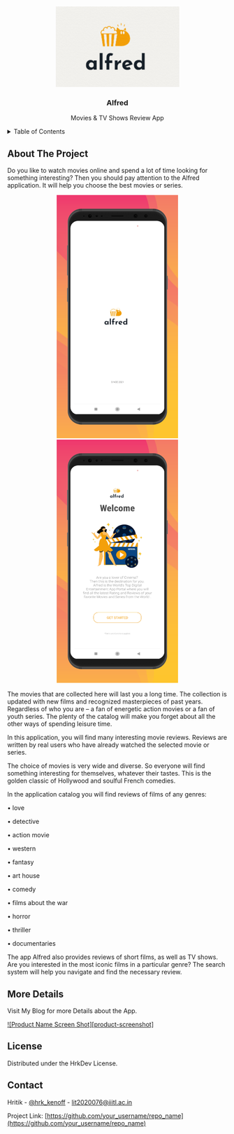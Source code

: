 
<div align="center">
  <a href="https://github.com/othneildrew/Best-README-Template">
    <img src="app/src/main/res/drawable/logoalfred.png" alt="Logo" width="283" height="184">
  </a>

  <h3 align="center">Alfred</h3>

  <p align="center">
    Movies & TV Shows Review App
    <br />

  </p>
</div>

<details>
  <summary>Table of Contents</summary>
  <ol>
    <li>
      <a href="#about-the-project">About The Project</a>
    </li>
    <li><a href="#contributing">More Details</a></li>
    <li><a href="#license">License</a></li>
    <li><a href="#contact">Contact</a></li>
    <li><a href="#acknowledgments">Acknowledgments</a></li>
  </ol>
</details>

<!-- ABOUT THE PROJECT -->
## About The Project



Do you like to watch movies online and spend a lot of time looking for something interesting? Then you should pay attention to the Alfred application. It will help you choose the best movies or series.

<p align="center">
 <img src="screen_1.png" alt="Logo" width="278" height="556">     <img src="screen_2.png" alt="Logo" width="278" height="556">
</p>

The movies that are collected here will last you a long time. The collection is updated with new films and recognized masterpieces of past years. Regardless of who you are – a fan of energetic action movies or a fan of youth series. The plenty of the catalog will make you forget about all the other ways of spending leisure time.

In this application, you will find many interesting movie reviews. Reviews are written by real users who have already watched the selected movie or series.

The choice of movies is very wide and diverse. So everyone will find something interesting for themselves, whatever their tastes. This is the golden classic of Hollywood and soulful French comedies.

In the application catalog you will find reviews of films of any genres:

• love

•	detective

•	action movie

•	western

•	fantasy

•	art house

•	comedy

•	films about the war

•	horror

•	thriller

•	documentaries

The app Alfred also provides reviews of short films, as well as TV shows. Are you interested in the most iconic films in a particular genre? The search system will help you navigate and find the necessary review.


<!-- CONTRIBUTING -->
## More Details

Visit My Blog for more Details about the App.

[![Product Name Screen Shot][product-screenshot]](https://example.com)




<!-- LICENSE -->
## License

Distributed under the HrkDev License.





<!-- CONTACT -->
## Contact

Hritik - [@hrk_kenoff](https://www.instagram.com/hrk_kenoff/) - lit2020076@iiitl.ac.in

Project Link: [https://github.com/your_username/repo_name](https://github.com/your_username/repo_name)




